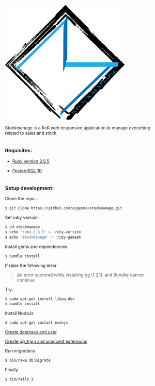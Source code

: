 ![image](https://github.com/eugesma/stockmanage/blob/master/app/assets/images/LogoStockManage.png?raw=true)

Stockmanage is a RoR web responsive application to manage everything related to sales and stock.
#

### Requisites:
* [Ruby version 2.6.5](https://www.digitalocean.com/community/tutorials/how-to-install-ruby-on-rails-with-rvm-on-ubuntu-18-04)

* [PostgreSQL 10](https://www.digitalocean.com/community/tutorials/como-instalar-y-utilizar-postgresql-en-ubuntu-18-04-es)
#
### Setup development:
Clone the repo...
```sh
$ git clone https://github.com/eugesma/stockmanage.git
```
Set ruby version
```sh
$ cd stockmanage
$ echo "ruby-2.6.5" > .ruby-version
$ echo "stockmanage" > .ruby-gemset
```
Install gems and dependencies
```sh
$ bundle install
```
If raise the following error
> An error occurred while installing pg (1.2.1), and Bundler cannot continue.

Try:
```sh
$ sudo apt-get install libpq-dev
$ bundle install
```
Install NodeJs
```sh
$ sudo apt-get install nodejs
```
[Create database and user](https://medium.com/coding-blocks/creating-user-database-and-adding-access-on-postgresql-8bfcd2f4a91e)

[Create pg_trgm and unaccent extensions](https://severalnines.com/database-blog/creating-new-modules-using-postgresql-create-extension)

Run migrations
```sh
$ bin/rake db:migrate
```
Finally
```sh
$ bin/rails s
```
